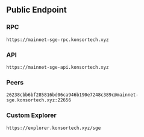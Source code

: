 ## Public Endpoint

### RPC
```
https://mainnet-sge-rpc.konsortech.xyz
```

### API
```
https://mainnet-sge-api.konsortech.xyz
```

### Peers
```
26238cbb6bf285816bd06ca946b190e7248c389c@mainnet-sge.konsortech.xyz:22656
```


### Custom Explorer
```
https://explorer.konsortech.xyz/sge
```
